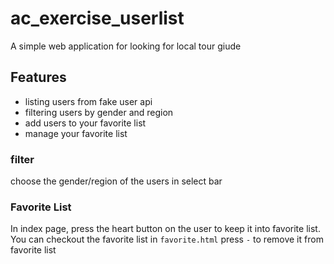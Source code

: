 # ac_exercise_userlist
A simple web application for looking for local tour giude

## Features
- listing users from fake user api
- filtering users by gender and region
- add users to your favorite list
- manage your favorite list

### filter
choose the gender/region of the users in select bar
### Favorite List
In index page, press the heart button on the user to keep it into favorite list.
You can checkout the favorite list in `favorite.html`
press `-` to remove it from favorite list
